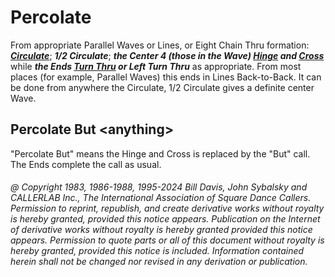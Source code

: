 
# Percolate

From appropriate Parallel Waves or Lines, or Eight Chain
Thru formation:
***[Circulate](../b1/circulate.md)***;
***1/2 Circulate***;
***the Center 4 (those in the Wave)
[Hinge](../ms/hinge.md)
and [Cross](../a1/anything_and_cross.md)***
while ***the Ends [Turn Thru](../ms/turn_thru.md) 
or Left Turn Thru*** as appropriate. From
most places (for example, Parallel Waves) this ends in Lines Back-to-Back.
It can be done from anywhere the Circulate, 1/2 Circulate gives
a definite center Wave.

## Percolate But \<anything>

"Percolate But" means the Hinge and Cross is replaced by the "But" call.
The Ends complete the call as usual.

###### @ Copyright 1983, 1986-1988, 1995-2024 Bill Davis, John Sybalsky and CALLERLAB Inc., The International Association of Square Dance Callers. Permission to reprint, republish, and create derivative works without royalty is hereby granted, provided this notice appears. Publication on the Internet of derivative works without royalty is hereby granted provided this notice appears. Permission to quote parts or all of this document without royalty is hereby granted, provided this notice is included. Information contained herein shall not be changed nor revised in any derivation or publication.

<!-- Parts
Percolate1
Percolate2
Percolate3
Percolate3
-->